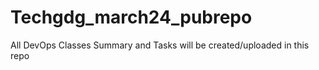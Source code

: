 # Techgdg_march24_pubrepo
All DevOps Classes Summary and Tasks will be created/uploaded in this repo 
